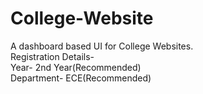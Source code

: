 # College-Website
A dashboard based UI for College Websites.  
  Registration Details-  
    Year- 2nd Year(Recommended)  
    Department- ECE(Recommended)

